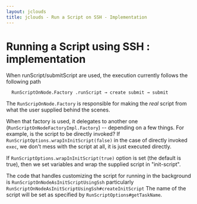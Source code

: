```yaml
---
layout: jclouds
title: jclouds - Run a Script on SSH - Implementation
---
```


# Running a Script using SSH : implementation
When runScript/submitScript are used, the execution currently follows the following path

```
  RunScriptOnNode.Factory .runScript → create submit → submit
```

The `RunScripOnNode.Factory` is responsible for making the _real_ script from what the user supplied behind the scenes.

When that factory is used, it delegates to another one (`RunScriptOnNodeFactoryImpl.Factory`) -- depending on a few things. For example, is the script to be directly invoked?
If `RunScriptOptions.wrapInInitScript(false)` in the case of directly invoked `exec`, we don't mess with the script at all,  it is just executed directly.

If `RunScriptOptions.wrapInInitScript(true)` option is set (the default is true), then we set variables and wrap the supplied script in "init-script".

The code that handles customizing the script for running in the background is `RunScriptOnNodeAsInitScriptUsingSsh` particularly `RunScriptOnNodeAsInitScriptUsingSsh#createInitScript`
The name of the script will be set as specified by  `RunScriptOptions#getTaskName`.
